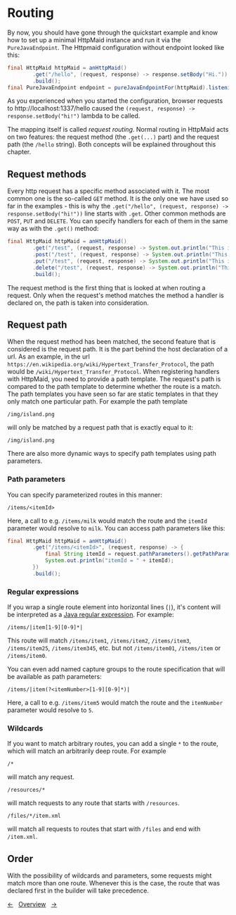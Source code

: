 # Routing
By now, you should have gone through the quickstart example and know how
to set up a minimal HttpMaid instance and run it via the `PureJavaEndpoint`.
The Httpmaid configuration without endpoint looked like this:
<!---[CodeSnippet] (quickstart)-->
```java
final HttpMaid httpMaid = anHttpMaid()
        .get("/hello", (request, response) -> response.setBody("Hi."))
        .build();
final PureJavaEndpoint endpoint = pureJavaEndpointFor(httpMaid).listeningOnThePort(1337);
```

As you experienced when you started the configuration, browser requests
 to http://localhost:1337/hello
caused the `(request, response) -> response.setBody("hi!")` lambda to be called.

The mapping itself is called *request routing*.
Normal routing in HttpMaid acts on two
features: the request method (the `.get(...)` part) and the request path (the `/hello` string).
Both concepts will be explained throughout this chapter.

## Request methods
Every http request has a specific method associated with it.
The most common one is the so-called `GET` method.
It is the only one we have used so far in the examples - this is why the
`.get("/hello", (request, response) -> response.setBody("hi!"))` line starts with `.get`.
Other common methods are `POST`, `PUT` and `DELETE`.
You can specify handlers for each of them in the same way as with the `.get()` method:
<!---[CodeSnippet] (httpMethods)-->
```java
final HttpMaid httpMaid = anHttpMaid()
        .get("/test", (request, response) -> System.out.println("This is a GET request"))
        .post("/test", (request, response) -> System.out.println("This is a POST request"))
        .put("/test", (request, response) -> System.out.println("This is a PUT request"))
        .delete("/test", (request, response) -> System.out.println("This is a DELETE request"))
        .build();
```

The request method is the first thing that is looked at when routing a request.
Only when the request's method matches the method a handler is declared on, the path is taken into consideration.

## Request path
When the request method has been matched, the second feature that is considered is the request path.
It is the part behind the host declaration of a url.
As an example, in the url `https://en.wikipedia.org/wiki/Hypertext_Transfer_Protocol`, the path would
be `/wiki/Hypertext_Transfer_Protocol`.
When registering handlers with HttpMaid, you need to provide a path template. The request's
path is compared to the path template to determine whether the route is a match.
The path templates you have seen so far are static templates in that they only match one particular path.
For example the path template
```
/img/island.png
```
will only be matched by a request path that is exactly equal to it:
```
/img/island.png
```

There are also more dynamic ways to specify path templates using path parameters.

### Path parameters
You can specify parameterized routes in this manner:
```
/items/<itemId>
```
Here, a call to e.g. `/items/milk` would match the route and the `itemId` parameter would resolve to `milk`.
You can access path parameters like this:
<!---[CodeSnippet] (pathParameters)-->
```java
final HttpMaid httpMaid = anHttpMaid()
        .get("/items/<itemId>", (request, response) -> {
            final String itemId = request.pathParameters().getPathParameter("itemId");
            System.out.println("itemId = " + itemId);
        })
        .build();
```

### Regular expressions
If you wrap a single route element into horizontal lines (`|`), it's content will
be interpreted as a [Java regular expression](https://docs.oracle.com/javase/7/docs/api/java/util/regex/Pattern.html).
For example:
```
/items/|item[1-9][0-9]*|
```
This route will match `/items/item1`, `/items/item2`, `/items/item3`, `/items/item25`, `/items/item345`, etc.
but not `/items/item01`, `/items/item` or `/items/item0`.

You can even add named capture groups to the route specification that will be available as path parameters:
```
/items/|item(?<itemNumber>[1-9][0-9]*)|
```
Here, a call to e.g. `/items/item5` would match the route and the `itemNumber` parameter would resolve to `5`.

### Wildcards
If you want to match arbitrary routes, you can add a single `*` to the route, which will
match an arbitrarily deep route. For example
```
/*
```
will match any request.
```
/resources/*
```
will match requests to any route that starts with `/resources`.
```
/files/*/item.xml
```
will match all requests to routes that start with `/files` and end with `/item.xml`. 

## Order
With the possibility of wildcards and parameters, some requests might match
more than one route. Whenever this is the case, the route that was declared
first in the builder will take precedence.

<!---[Nav]-->
[&larr;](02_QuickStart.md)&nbsp;&nbsp;&nbsp;[Overview](../README.md)&nbsp;&nbsp;&nbsp;[&rarr;](04_HandlingRequests.md)

